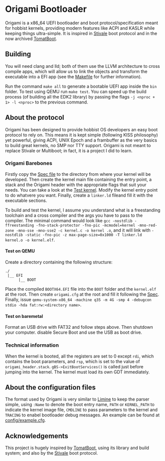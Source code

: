 # Origami Bootloader

Origami is a x86_64 UEFI bootloader and boot protocol/specification meant for hobbist kernels, providing modern features like ACPI and KASLR while keeping things ultra-simple. It is inspired in [Stivale](https://github.com/stivale/stivale) boot protocol and in the now archived [TomatBoot](https://github.com/TomatOrg/TomatBoot).

## Building

You will need clang and lld; both of them use the LLVM architecture to cross compile apps, which will allow us to link the objects and transform the executable into a EFI app (see the [Makefile](./Makefile) for further information).

Run the command `make all` to generate a bootable UEFI app inside the `bin` folder. To test using QEMU run `make test`. You can speed up the build process (of building all the EDK2 library) by passing the flags `-j <nproc + 1> -l <nproc>` to the previous command.

## About the protocol

Origami has been designed to provide hobbist OS developers an easy boot protocol to rely on. This means it is kept simple (following KISS philosophy) yet powerful, giving ACPI, UNIX Epoch and a frambuffer as the very basics to build great kernels, no SMP nor TTY support. Origami is not meant to replace Stivale or Multiboot; in fact, it is a project I did to learn.

### Origami Barebones

Firstly copy the [Spec file](./spec/origami.h) to the directory from where your kernel will be developed. Then create the kernel main file containing the entry point, a stack and the Origami header with the appropriate flags that suit your needs. You can take a look at the [Test kernel](./tests). Modify the kernel entry point to do whatvere you want. Finally, create a `linker.ld` fileand fill it with the executable sections.

To build and test the kernel, I assume you understand what is a freestanding toolchain and a cross compiler and the args you have to pass to the compiler. The minimal command would look like `gcc -nostdlib -ffreestanding -fno-stack-protector -fno-pic -mcmodel=kernel -mno-red-zone -mno-sse -mno-sse2 -c kernel.c -o kernel .o`, and it will link with `-nostdlib -static -fno-pic -z max-page-size=0x1000 -T linker.ld kernel.o -o kernel.elf`.

#### Test on QEMU

Create a directory containing the following structure:
```
./
 |__ EFI
      |__ BOOT
```
Place the compiled `BOOTX64.EFI` file into the `BOOT` folder and the `kernel.elf` at the root. Then create `origami.cfg` at the root and fill it following the [Spec]().
Finally, issue `qemu-system-x86_64 -machine q35 -m 4G -smp 4 -debugcon stdio -hda fat:rw:<directory name>`.

#### Test on baremetal

Format an USB drive with FAT32 and follow steps above. Then shutdown your computer. disable Secure Boot and use the USB as boot drive.

### Technical information

When the kernel is booted, all the registers are set to 0 except `rdi`, which contains the boot parameters, and `rsp`, which is set to the value of `origami_header.stack`. `gBS->ExitBootServices()` is called just before jumping into the kernel. The kernel must load its own GDT immediately.

## About the configuration files

The format used by Origami is very similar to [Limine](https://github.com/limine-bootloader/limine/blob/trunk/test/limine.cfg) to keep the parser simple, using `:Name` to denote the boot entry name, `PATH` or `KERNEL_PATH` to indicate the kernel image file, `CMDLINE` to pass parameters to the kernel and `TRACING` to enabel bootloader debug messages.
An example can be found at [config/example.cfg](config/example.cfg).

## Acknowledgements

This project is hugely inspired by [TomatBoot](https://github.com/TomatOrg/TomatBoot), using its library and build system; and also by the [Stivale](https://github.com/stivale/stivale) boot protocol.

